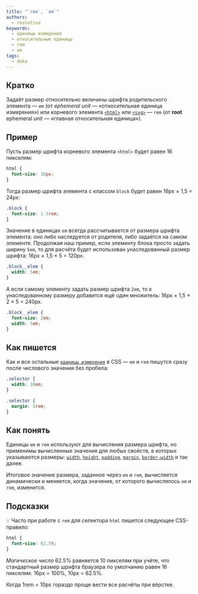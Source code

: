 ```yaml
---
title: "`rem`, `em`"
authors:
  - realetive
keywords:
  - единицы измерения
  - относительные единицы
  - rem
  - em
tags:
  - doka
---
```


## Кратко

Задаёт размер относительно величины шрифта родительского элемента — `em` (от _ephemeral unit_ — «относительная единица измерения») или корневого элемента [`<html>`](/html/html/) или [`<svg>`](/html/svg/) — `rem` (от **root** ephemeral unit — «главная относительная единица»).

## Пример

Пусть размер шрифта корневого элемента `<html>` будет равен 16 пикселям:

```css
html {
  font-size: 16px;
}
```

Тогда размер шрифта элемента с классом `block` будет равен 16px × 1,5 = 24px:

```css
.block {
  font-size: 1.5rem;
}
```

Значение в единицах `em` всегда рассчитывается от размера шрифта элемента: оно либо наследуется от родителя, либо задаётся на самом элементе. Продолжая наш пример, если элементу блока просто задать ширину `5em`, то для расчёта будет использован унаследованный размер шрифта: 16px × 1,5 × 5 = 120px.

```css
.block__elem {
  width: 5em;
}
```

А если самому элементу задать размер шрифта `2em`, то к унаследованному размеру добавится ещё один множитель: 16px × 1,5 × 2 × 5 = 240px.

```css
.block__elem {
  font-size: 2em;
  width: 5em;
}
```

## Как пишется

Как и все остальные [`единицы измерения`](/css/numeric-types/) в CSS — `em` и `rem` пишутся сразу после числового значения без пробела:

```css
.selector {
  width: 10em;
}

.selector {
  margin: 5rem;
}
```

## Как понять

Единицы `em` и `rem` используют для вычисления размера шрифта, но применимы вычисленные значения для любых свойств, в которых указываются размеры: [`width`](/css/width/), [`height`](/css/height/), [`padding`](/css/padding/), [`margin`](/css/margin/), [`border-width`](/css/border-width/) и так далее.

Итоговое значение размера, заданное через `em` и `rem`, вычисляется динамически и меняется, когда значение, от которого вычислялось `em` и `rem`, изменится.

## Подсказки

💡 Часто при работе с `rem` для селектора `html` пишется следующее CSS-правило:

```css
html {
  font-size: 62.5%;
}
```

_Магическое число_ 62.5% равняется 10 пикселям при учёте, что стандартный размер шрифта браузера по умолчанию равен 16 пикселям. 16px = 100%, 10px = 62.5%.

Когда 1rem = 10px гораздо проще вести все расчёты при вёрстке.
